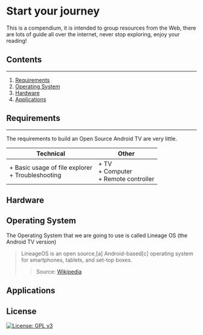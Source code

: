 # Start your journey
This is a compendium, it is intended to group resources from the Web, there are lots of guide all over the internet, never stop exploring, enjoy your reading!

## Contents

---

1. [Requirements](#requirements)
2. [Operating System](#operating-system)
3. [Hardware](#hardware)
4. [Applications](#applications)

## Requirements

---------------------------------------

The requirements to build an Open Source Android TV are very little.

| Technical                                            | Other                                       |
| ---------------------------------------------------- | ------------------------------------------- |
| + Basic usage of file explorer<br/>+ Troubleshooting | + TV<br/>+ Computer<br/>+ Remote controller |

## Hardware

## Operating System

The Operating System that we are going to use is called Lineage OS (the Android TV version)
> LineageOS is an open source,[a] Android-based[c] operating system for smartphones, tablets, and set-top boxes.
>> Source: [Wikipedia](https://en.wikipedia.org/wiki/LineageOS)

## Applications

## License

[![License: GPL v3](https://img.shields.io/badge/License-GPLv3-blue.svg)](https://www.gnu.org/licenses/gpl-3.0)

